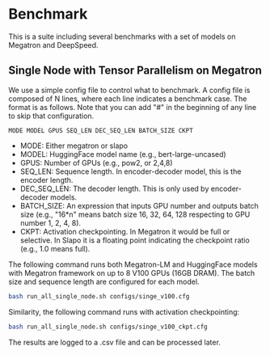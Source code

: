 <!--- Copyright Amazon.com, Inc. or its affiliates. All Rights Reserved. -->
<!--- SPDX-License-Identifier: Apache-2.0  -->

# Benchmark

This is a suite including several benchmarks with a set of models
on Megatron and DeepSpeed.

## Single Node with Tensor Parallelism on Megatron

We use a simple config file to control what to benchmark. A config file
is composed of N lines, where each line indicates a benchmark case.
The format is as follows. Note that you can add "#" in the beginning of
any line to skip that configuration.

```
MODE MODEL GPUS SEQ_LEN DEC_SEQ_LEN BATCH_SIZE CKPT
```

* MODE: Either megatron or slapo
* MODEL: HuggingFace model name (e.g., bert-large-uncased)
* GPUS: Number of GPUs (e.g., pow2, or 2,4,8)
* SEQ_LEN: Sequence length. In encoder-decoder model, this is the encoder length.
* DEC_SEQ_LEN: The decoder length. This is only used by encoder-decoder models.
* BATCH_SIZE: An expression that inputs GPU number and outputs batch size
  (e.g., "16*n" means batch size 16, 32, 64, 128 respecting to GPU number 1, 2, 4, 8).
* CKPT: Activation checkpointing. In Megatron it would be full or selective. In Slapo
  it is a floating point indicating the checkpoint ratio (e.g., 1.0 means full).

The following command runs both Megatron-LM and HuggingFace models
with Megatron framework on up to 8 V100 GPUs (16GB DRAM).
The batch size and sequence length are configured for each model.

```bash
bash run_all_single_node.sh configs/singe_v100.cfg
```

Similarity, the following command runs with activation checkpointing:

```bash
bash run_all_single_node.sh configs/singe_v100_ckpt.cfg
```

The results are logged to a .csv file and can be processed later.
